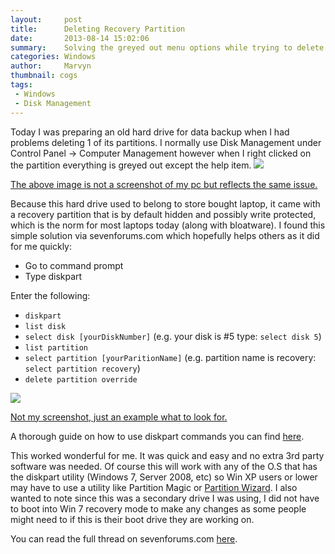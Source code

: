 ```yaml
---
layout:     post
title:      Deleting Recovery Partition
date:       2013-08-14 15:02:06
summary:    Solving the greyed out menu options while trying to delete the recovery partition.
categories: Windows
author:     Marvyn
thumbnail: cogs
tags:
 - Windows
 - Disk Management
---
```


Today I was preparing an old hard drive for data backup when I had problems deleting 1 of its partitions.  I normally use Disk Management under Control Panel -> Computer Management however when I right clicked on the partition everything is greyed out except the help item.
<a href="http://www.winability.com/info/delete-partition/disk-management-menu-disabled.png">
	<img src="http://www.winability.com/info/delete-partition/disk-management-menu-disabled.png">
	<div class="caption">
		<p>The above image is not a screenshot of my pc but reflects the same issue.</p>
	</div>
</a>

Because this hard drive used to belong to store bought laptop, it came with a recovery partition that is by default hidden and possibly write protected, which is the norm for most laptops today (along with bloatware).  I found this simple solution via sevenforums.com which hopefully helps others as it did for me quickly:

* Go to command prompt
* Type diskpart

Enter the following:

* `diskpart`
* `list disk`
* `select disk [yourDiskNumber]` (e.g. your disk is #5 type: `select disk 5`)
* `list partition`
* `select partition [yourParitionName]` (e.g. partition name is recovery: `select partition recovery`)
* `delete partition override`
 
<a href="http://www.lacie.com/imgstore/LaBrain/lb-xp_diskpart_3%5B1%5D1.jpg">
	<img src="http://www.lacie.com/imgstore/LaBrain/lb-xp_diskpart_3%5B1%5D1.jpg">
	<div class="caption">
		<p>Not my screenshot, just an example what to look for.</p>
	</div>
</a>

A thorough guide on how to use diskpart commands you can find [here](http://support.microsoft.com/kb/300415).

This worked wonderful for me. It was quick and easy and no extra 3rd party software was needed.  Of course this will work with any of the O.S that has the diskpart utility (Windows 7, Server 2008, etc) so Win XP users or lower may have to use a utility like Partition Magic or [Partition Wizard](http://www.partitionwizard.com/free-partition-manager.html).  I also wanted to note since this was a secondary drive I was using, I did not have to boot into Win 7 recovery mode to make any changes as some people might need to if this is their boot drive they are working on.

You can read the full thread on sevenforums.com [here](http://www.sevenforums.com/installation-setup/67944-can-i-delete-healthy-recovery-partition.html).
